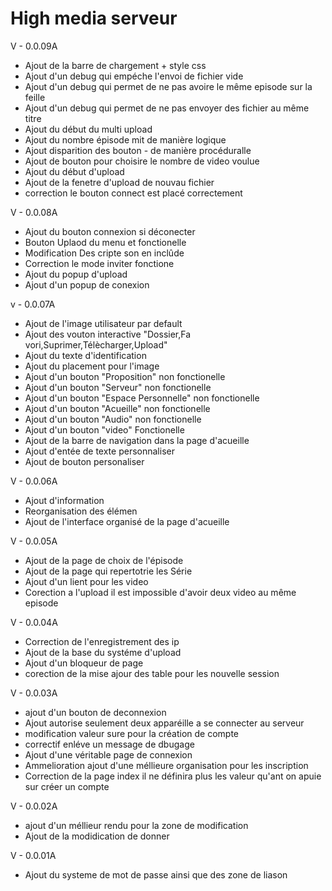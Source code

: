 # High media serveur

V - 0.0.09A


- Ajout de la barre de chargement + style css
- Ajout d'un debug qui empéche l'envoi de fichier vide
- Ajout d'un debug qui permet de ne pas avoire le même episode sur la feille
- Ajout d'un debug qui permet de ne pas envoyer des fichier au même titre
- Ajout du début du multi upload
- Ajout du nombre épisode mit de manière logique
- Ajout disparition des bouton - de manière procéduralle
- Ajout de bouton pour choisire le nombre de video voulue
- Ajout du début d'upload
- Ajout de la fenetre d'upload de nouvau fichier
- correction le bouton connect est placé correctement

V - 0.0.08A

- Ajout du bouton connexion si déconecter
- Bouton Uplaod du menu et fonctionelle
- Modification Des cripte son en inclûde
- Correction le mode inviter fonctione
- Ajout du popup d'upload
- Ajout d'un popup de conexion 

v - 0.0.07A

- Ajout de l'image utilisateur par default
- Ajout des vouton interactive "Dossier,Fa vori,Suprimer,Télècharger,Upload"
- Ajout du texte d'identification
- Ajout du placement pour l'image
- Ajout d'un bouton "Proposition"	non fonctionelle
- Ajout d'un bouton "Serveur"	non fonctionelle
- Ajout d'un bouton "Espace Personnelle"	non fonctionelle
- Ajout d'un bouton "Acueille"	non fonctionelle
- Ajout d'un bouton "Audio"	non fonctionelle
- Ajout d'un bouton "video"	Fonctionelle
- Ajout de la barre de navigation dans la page d'acueille
- Ajout d'entée de texte personnaliser
- Ajout de bouton personaliser

V - 0.0.06A

- Ajout d'information
- Reorganisation des élémen
- Ajout de l'interface organisé de la page d'acueille

V - 0.0.05A

- Ajout de la page de choix de l'épisode
- Ajout de la page qui repertotrie les Série
- Ajout d'un lient pour les video
- Corection a l'upload il est impossible d'avoir deux video au même episode


V - 0.0.04A

- Correction de l'enregistrement des ip
- Ajout de la base du systéme d'upload
- Ajout d'un bloqueur de page
- corection de la mise ajour des table pour les nouvelle session

V - 0.0.03A

- ajout d'un bouton de deconnexion
- Ajout autorise seulement deux apparéille a se connecter au serveur
- modification valeur sure pour la création de compte
- correctif enléve un message de dbugage
- Ajout d'une véritable page de connexion
- Ammelioration ajout d'une méllieure organisation pour les inscription
- Correction de la page index il ne définira plus les valeur qu'ant on apuie sur créer un compte

V - 0.0.02A

- ajout d'un méllieur rendu pour la zone de modification
- Ajout de la modidication de donner

V - 0.0.01A

- Ajout du systeme de mot de passe ainsi que des zone de liason